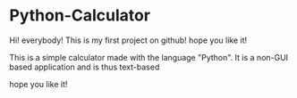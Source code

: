# Python-Calculator
Hi! everybody! This is my first project on github! hope you like it!

This is a simple calculator made with the language "Python".
It is a non-GUI based application and is thus text-based

hope you like it!
